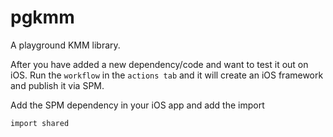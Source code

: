 # pgkmm

A playground KMM library.

After you have added a new dependency/code and want to test it out on iOS. Run the `workflow` in the `actions tab` and it will create an iOS framework and publish it via SPM. 

Add the SPM dependency in your iOS app and add the import 

`import shared`
